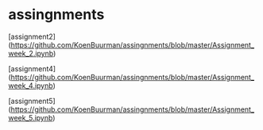 # assingnments

[assignment2] (https://github.com/KoenBuurman/assingnments/blob/master/Assignment_week_2.ipynb)

[assignment4] (https://github.com/KoenBuurman/assingnments/blob/master/Assignment_week_4.ipynb)

[assignment5] (https://github.com/KoenBuurman/assingnments/blob/master/Assignment_week_5.ipynb)
